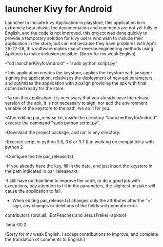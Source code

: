 # launcher Kivy for Android

Launcher to include kivy Application in playstore, this application is in extremely beta phase, the documentation and comments are not yet fully in English, and the code is not improved, this project was done quickly to provide a temporary solution for kivy users who wish to include their application in the store, but can not because they have problems with Api's 26-27-28, this software makes use of reverse engineering methods using Apktools to make inclusion possible.
(Sorry for my weak English)


-"cd launcherKivyforAndroid" - "sudo python script.py"

-This application creates the keystore, applies the keystore with jarsigner signing the application, relativizes the deployment of new api parameters, and optimizes the application with zipalign providing the apk with final optimized ready for the store.

-To run this application it is necessary that you already have the release version of the apk, it is not necessary to sign, nor add the environment variable of the keystore to the path, we do it for you.

-After editing par_release.txt, inside the directory "launcherKivyforAndroid" execute the command "sudo python script.py".

-Download the project package, and run in any directory.

-Execute script in python 3.5, 3.6 or 3.7 (I'm working on compatibility with python 2

-Configure the file par_release.txt.

-If you already have the key, fill in the data, and just insert the keystore in the path indicated in par_release.txt.

-I still have not had time to improve the code, or do a good job with exceptions, pay attention to fill in the parameters, the slightest mistake will cause the application to fail.

- When editing par_release.txt changes only the attributes after the "=" sign, any changes or deletions of the fields will generate error.


 contributors (brut.all, iBotPeaches and JesusFreke)=apktool
 
 
 
  beta-00.2
  
  

(Sorry for my weak English, I accept contributions to improve, and complete the translation of comments to English.)

